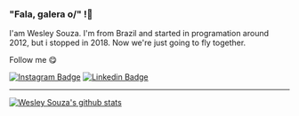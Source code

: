 ### "Fala, galera o/" !👋

I'am Wesley Souza. I'm from Brazil and started in programation around 2012, but i stopped in 2018. Now we're just going to fly together.

Follow me 😋

[![Instagram Badge](https://img.shields.io/badge/Instagram-E4405F?style=for-the-badge&logo=instagram&logoColor=white&link=https://www.instagram.com/eiwsouza/)](https://www.instagram.com/eiwsouza/)
[![Linkedin Badge](https://img.shields.io/badge/-LinkedIn-blue?style=flat-square&logo=Linkedin&logoColor=white&link=https://www.linkedin.com/in/wesley-souza-932335179/)](https://www.linkedin.com/in/wesley-souza-932335179/)

____


[![Wesley Souza's github stats](https://github-readme-stats.vercel.app/api?username=iwsouza&theme=dark&show_icons=true&count_private=true)](https://github.com/iwsouza)
